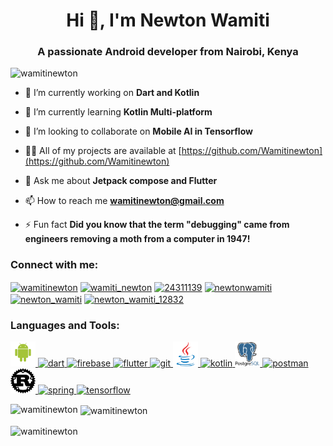 <h1 align="center">Hi 👋, I'm Newton Wamiti</h1>
<h3 align="center">A passionate Android developer from Nairobi, Kenya</h3>

<p align="left"> <img src="https://komarev.com/ghpvc/?username=wamitinewton&label=Profile%20views&color=0e75b6&style=flat" alt="wamitinewton" /> </p>

- 🔭 I’m currently working on **Dart and Kotlin**

- 🌱 I’m currently learning **Kotlin Multi-platform**

- 👯 I’m looking to collaborate on **Mobile AI in Tensorflow**

- 👨‍💻 All of my projects are available at [https://github.com/Wamitinewton](https://github.com/Wamitinewton)

- 💬 Ask me about **Jetpack compose and Flutter**

- 📫 How to reach me **wamitinewton@gmail.com**

- ⚡ Fun fact **Did you know that the term "debugging" came from engineers removing a moth from a computer in 1947!**

<h3 align="left">Connect with me:</h3>
<p align="left">
<a href="https://dev.to/wamitinewton" target="blank"><img align="center" src="https://raw.githubusercontent.com/rahuldkjain/github-profile-readme-generator/master/src/images/icons/Social/devto.svg" alt="wamitinewton" height="30" width="40" /></a>
<a href="https://twitter.com/wamiti_newton" target="blank"><img align="center" src="https://raw.githubusercontent.com/rahuldkjain/github-profile-readme-generator/master/src/images/icons/Social/twitter.svg" alt="wamiti_newton" height="30" width="40" /></a>
<a href="https://stackoverflow.com/users/24311139" target="blank"><img align="center" src="https://raw.githubusercontent.com/rahuldkjain/github-profile-readme-generator/master/src/images/icons/Social/stack-overflow.svg" alt="24311139" height="30" width="40" /></a>
<a href="https://kaggle.com/newtonwamiti" target="blank"><img align="center" src="https://raw.githubusercontent.com/rahuldkjain/github-profile-readme-generator/master/src/images/icons/Social/kaggle.svg" alt="newtonwamiti" height="30" width="40" /></a>
<a href="https://www.leetcode.com/newton_wamiti" target="blank"><img align="center" src="https://raw.githubusercontent.com/rahuldkjain/github-profile-readme-generator/master/src/images/icons/Social/leet-code.svg" alt="newton_wamiti" height="30" width="40" /></a>
<a href="https://discord.gg/newton_wamiti_12832" target="blank"><img align="center" src="https://raw.githubusercontent.com/rahuldkjain/github-profile-readme-generator/master/src/images/icons/Social/discord.svg" alt="newton_wamiti_12832" height="30" width="40" /></a>
</p>

<h3 align="left">Languages and Tools:</h3>
<p align="left"> <a href="https://developer.android.com" target="_blank" rel="noreferrer"> <img src="https://raw.githubusercontent.com/devicons/devicon/master/icons/android/android-original-wordmark.svg" alt="android" width="40" height="40"/> </a> <a href="https://dart.dev" target="_blank" rel="noreferrer"> <img src="https://www.vectorlogo.zone/logos/dartlang/dartlang-icon.svg" alt="dart" width="40" height="40"/> </a> <a href="https://firebase.google.com/" target="_blank" rel="noreferrer"> <img src="https://www.vectorlogo.zone/logos/firebase/firebase-icon.svg" alt="firebase" width="40" height="40"/> </a> <a href="https://flutter.dev" target="_blank" rel="noreferrer"> <img src="https://www.vectorlogo.zone/logos/flutterio/flutterio-icon.svg" alt="flutter" width="40" height="40"/> </a> <a href="https://git-scm.com/" target="_blank" rel="noreferrer"> <img src="https://www.vectorlogo.zone/logos/git-scm/git-scm-icon.svg" alt="git" width="40" height="40"/> </a> <a href="https://www.java.com" target="_blank" rel="noreferrer"> <img src="https://raw.githubusercontent.com/devicons/devicon/master/icons/java/java-original.svg" alt="java" width="40" height="40"/> </a> <a href="https://kotlinlang.org" target="_blank" rel="noreferrer"> <img src="https://www.vectorlogo.zone/logos/kotlinlang/kotlinlang-icon.svg" alt="kotlin" width="40" height="40"/> </a> <a href="https://www.postgresql.org" target="_blank" rel="noreferrer"> <img src="https://raw.githubusercontent.com/devicons/devicon/master/icons/postgresql/postgresql-original-wordmark.svg" alt="postgresql" width="40" height="40"/> </a> <a href="https://postman.com" target="_blank" rel="noreferrer"> <img src="https://www.vectorlogo.zone/logos/getpostman/getpostman-icon.svg" alt="postman" width="40" height="40"/> </a> <a href="https://www.rust-lang.org" target="_blank" rel="noreferrer"> <img src="https://raw.githubusercontent.com/devicons/devicon/master/icons/rust/rust-plain.svg" alt="rust" width="40" height="40"/> </a> <a href="https://spring.io/" target="_blank" rel="noreferrer"> <img src="https://www.vectorlogo.zone/logos/springio/springio-icon.svg" alt="spring" width="40" height="40"/> </a> <a href="https://www.tensorflow.org" target="_blank" rel="noreferrer"> <img src="https://www.vectorlogo.zone/logos/tensorflow/tensorflow-icon.svg" alt="tensorflow" width="40" height="40"/> </a> </p>

<p><img align="left" src="https://github-readme-stats.vercel.app/api/top-langs?username=wamitinewton&show_icons=true&locale=en&layout=compact" alt="wamitinewton" /></p>

<p>&nbsp;<img align="center" src="https://github-readme-stats.vercel.app/api?username=wamitinewton&show_icons=true&locale=en" alt="wamitinewton" /></p>

<p><img align="center" src="https://github-readme-streak-stats.herokuapp.com/?user=wamitinewton&" alt="wamitinewton" /></p>
